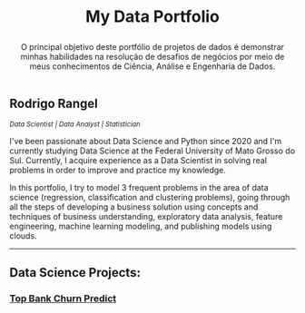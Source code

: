 <h1><p align= "center"><b>My Data Portfolio</b></p></h1>

<p align= "center">O principal objetivo deste portfólio de projetos de dados é demonstrar minhas habilidades na resolução de desafios de negócios por meio de meus conhecimentos de Ciência, Análise e Engenharia de Dados.</p>

<h2 style= "padding-top: 15px;" > Rodrigo Rangel</h2>

<sub>*Data Scientist | Data Analyst | Statistician*</sub>

I've been passionate about Data Science and Python since 2020 and I'm currently studying Data Science at the Federal University of Mato Grosso do Sul. Currently, I acquire experience as a Data Scientist in solving real problems in order to improve and practice my knowledge.

In this portfolio, I try to model 3 frequent problems in the area of data science (regression, classification and clustering problems), going through all the steps of developing a business solution using concepts and techniques of business understanding, exploratory data analysis, feature engineering, machine learning modeling, and publishing models using clouds.
<hr></hr>

## Data Science Projects:

### [Top Bank Churn Predict](https://github.com/rodrigo-rngl/data-science-portfolio/tree/master/top-bank-churn-predict)

